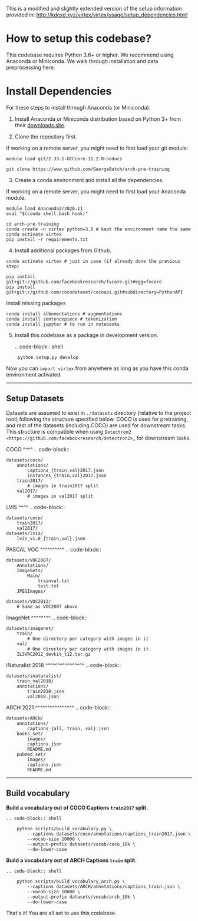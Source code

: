 This is a modified and slightly extended version of the setup information
provided in:
http://kdexd.xyz/virtex/virtex/usage/setup_dependencies.html

# How to setup this codebase?

This codebase requires Python 3.6+ or higher. We recommend using Anaconda or
Miniconda. We walk through installation and data preprocessing here.


# Install Dependencies

For these steps to install through Anaconda (or Miniconda).

1. Install Anaconda or Miniconda distribution based on Python 3+ from their
   [downloads site](https://conda.io/docs/user-guide/install/download.html).

2. Clone the repository first.

If working on a remote server, you might need to first load your git
module:

```shell
module load git/2.33.1-GCCcore-11.2.0-nodocs
```

```shell
git clone https://www.github.com/GeorgeBatch/arch-pre-training
```

3. Create a conda environment and install all the dependencies.

If working on a remote server, you might need to first load your Anaconda
module:

```shell
module load Anaconda3/2020.11
eval "$(conda shell.bash hook)"
```


```shell
cd arch-pre-training
conda create -n virtex python=3.8 # kept the environment name the same
conda activate virtex
pip install -r requirements.txt
```

4. Install additional packages from Github.

```shell
conda activate virtex # just in case (if already done the previous step)

pip install git+git://github.com/facebookresearch/fvcore.git#egg=fvcore
pip install git+git://github.com/cocodataset/cocoapi.git#subdirectory=PythonAPI
```

Install missing packages

```shell
conda install albumentations # augmentations
conda install sentencepiece # tokenization
conda install jupyter # to run in notebooks
```


5. Install this codebase as a package in development version.

    .. code-block:: shell

        python setup.py develop

Now you can ``import virtex`` from anywhere as long as you have this conda
environment activated.

-------------------------------------------------------------------------------


Setup Datasets
--------------

Datasets are assumed to exist in ``./datasets`` directory (relative to the
project root) following the structure specified below. COCO is used for
pretraining, and rest of the datasets (including COCO) are used for downstream
tasks. This structure is compatible when using
`Detectron2 <https://github.com/facebookresearch/detectron2>`_ for downstream
tasks.

COCO
^^^^
.. code-block::

    datasets/coco/
        annotations/
            captions_{train,val}2017.json
            instances_{train,val}2017.json
        train2017/
            # images in train2017 split
        val2017/
            # images in val2017 split

LVIS
^^^^
.. code-block::

    datasets/coco/
        train2017/
        val2017/
    datasets/lvis/
        lvis_v1.0_{train,val}.json

PASCAL VOC
^^^^^^^^^^
.. code-block::

    datasets/VOC2007/
        Annotations/
        ImageSets/
            Main/
                trainval.txt
                test.txt
        JPEGImages/

    datasets/VOC2012/
        # Same as VOC2007 above

ImageNet
^^^^^^^^
.. code-block::

    datasets/imagenet/
        train/
            # One directory per category with images in it
        val/
            # One directory per category with images in it
        ILSVRC2012_devkit_t12.tar.gz

iNaturalist 2018
^^^^^^^^^^^^^^^^
.. code-block::

    datasets/inaturalist/
        train_val2018/
        annotations/
            train2018.json
            val2018.json


ARCH 2021
^^^^^^^^^^^^^^^^
.. code-block::

    datasets/ARCH/
        annotations/
            captions_{all, train, val}.json
        books_set/
            images/
            captions.json
            README.md
        pubmed_set/
            images/
            captions.json
            README.md

-------------------------------------------------------------------------------


Build vocabulary
----------------

**Build a vocabulary out of COCO Captions ``train2017`` split.**

    .. code-block:: shell

        python scripts/build_vocabulary.py \
            --captions datasets/coco/annotations/captions_train2017.json \
            --vocab-size 10000 \
            --output-prefix datasets/vocab/coco_10k \
            --do-lower-case


**Build a vocabulary out of ARCH Captions ``train`` split.**

    .. code-block:: shell

        python scripts/build_vocabulary_arch.py \
            --captions datasets/ARCH/annotations/captions_train.json \
            --vocab-size 10000 \
            --output-prefix datasets/vocab/arch_10k \
            --do-lower-case

That's it! You are all set to use this codebase.
